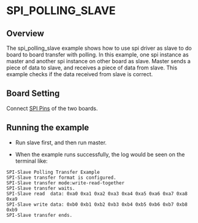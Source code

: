 # SPI_POLLING_SLAVE

## Overview

The spi_polling_slave example shows how to use spi driver as slave to do board to board transfer with polling.
In this example, one spi instance as master and another spi instance on other board as slave. Master sends a piece of data to slave, and receives a piece of data from slave. This example checks if the data received from slave is correct.

## Board Setting

Connect [SPI Pins](lab_board_app_spi_pin) of the two boards.


## Running the example

- Run slave first, and then run master.

- When the example runs successfully, the log would be seen on the terminal like:
```console
SPI-Slave Polling Transfer Example
SPI-Slave transfer format is configured.
SPI-Slave transfer mode:write-read-together
SPI-Slave transfer waits.
SPI-Slave read  data: 0xa0 0xa1 0xa2 0xa3 0xa4 0xa5 0xa6 0xa7 0xa8 0xa9
SPI-Slave write data: 0xb0 0xb1 0xb2 0xb3 0xb4 0xb5 0xb6 0xb7 0xb8 0xb9
SPI-Slave transfer ends.
```
